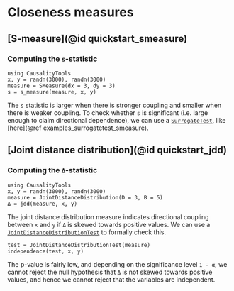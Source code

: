 # Closeness measures

## [S-measure](@id quickstart_smeasure)

### Computing the `s`-statistic

```@example quickstart_smeasure
using CausalityTools
x, y = randn(3000), randn(3000)
measure = SMeasure(dx = 3, dy = 3)
s = s_measure(measure, x, y)
```

The `s` statistic is larger when there is stronger coupling and smaller
when there is weaker coupling. To check whether `s` is significant (i.e. large
enough to claim directional dependence), we can use a [`SurrogateTest`](@ref),
like [here](@ref examples_surrogatetest_smeasure).

## [Joint distance distribution](@id quickstart_jdd)

### Computing the `Δ`-statistic

```@example quickstart_jdd
using CausalityTools
x, y = randn(3000), randn(3000)
measure = JointDistanceDistribution(D = 3, B = 5)
Δ = jdd(measure, x, y)
```

The joint distance distribution measure indicates directional coupling between
`x` and `y` if `Δ` is skewed towards positive values. We can use a [`JointDistanceDistributionTest`](@ref) to formally check this.

```@example quickstart_jdd
test = JointDistanceDistributionTest(measure)
independence(test, x, y)
```

The p-value is fairly low, and depending on the significance level `1 - α`, we cannot
reject the null hypothesis that `Δ` is not skewed towards positive values, and hence
we cannot reject that the variables are independent.
